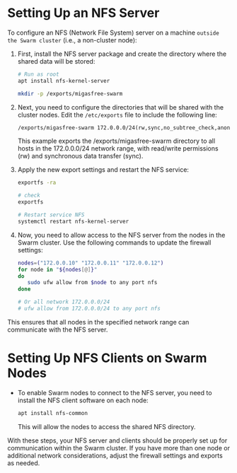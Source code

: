 # Setting Up an NFS Server

To configure an NFS (Network File System) server on a machine `outside the Swarm cluster` (i.e., a non-cluster node):

1. First, install the NFS server package and create the directory where the shared data will be stored:

   ```bash
   # Run as root
   apt install nfs-kernel-server

   mkdir -p /exports/migasfree-swarm
   ```

2. Next, you need to configure the directories that will be shared with the cluster nodes. Edit the `/etc/exports` file to include the following line:

   ```txt
   /exports/migasfree-swarm 172.0.0.0/24(rw,sync,no_subtree_check,anonuid=0,anongid=0)
   ```
   This example exports the /exports/migasfree-swarm directory to all hosts in the 172.0.0.0/24 network range, with read/write permissions (rw) and synchronous data transfer (sync).


3. Apply the new export settings and restart the NFS service:

   ```bash
   exportfs -ra

   # check
   exportfs

   # Restart service NFS
   systemctl restart nfs-kernel-server
   ```

4. Now, you need to allow access to the NFS server from the nodes in the Swarm cluster. Use the following commands to update the firewall settings:

   ```bash
   nodes=("172.0.0.10" "172.0.0.11" "172.0.0.12")
   for node in "${nodes[@]}"
   do
      sudo ufw allow from $node to any port nfs
   done

   # Or all network 172.0.0.0/24
   # ufw allow from 172.0.0.0/24 to any port nfs
   ```
  This ensures that all nodes in the specified network range can communicate with the NFS server.


# Setting Up NFS Clients on Swarm Nodes

* To enable Swarm nodes to connect to the NFS server, you need to install the NFS client software on each node:

   ```bash
   apt install nfs-common
   ```
  This will allow the nodes to access the shared NFS directory.

With these steps, your NFS server and clients should be properly set up for communication within the Swarm cluster. If you have more than one node or additional network considerations, adjust the firewall settings and exports as needed.